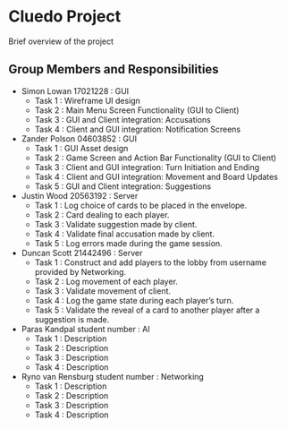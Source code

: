 # Cluedo Project


Brief overview of the project

## Group Members and Responsibilities

- Simon Lowan 17021228 : GUI
    - Task 1 : Wireframe UI design
    - Task 2 : Main Menu Screen Functionality (GUI to Client)
    - Task 3 : GUI and Client integration: Accusations
    - Task 4 : Client and GUI integration: Notification Screens
- Zander Polson 04603852 : GUI
    - Task 1 : GUI Asset design
    - Task 2 : Game Screen and Action Bar Functionality (GUI to Client) 
    - Task 3 : Client and GUI integration: Turn Initiation and Ending
    - Task 4 : Client and GUI integration: Movement and Board Updates
    - Task 5 : GUI and Client integration: Suggestions
- Justin Wood 20563192 : Server
    - Task 1 : Log choice of cards to be placed in the envelope.
    - Task 2 : Card dealing to each player.
    - Task 3 : Validate suggestion made by client.
    - Task 4 : Validate final accusation made by client.
    - Task 5 : Log errors made during the game session.
- Duncan Scott 21442496 : Server
    - Task 1 : Construct and add players to the lobby from username provided by Networking.
    - Task 2 : Log movement of each player.
    - Task 3 : Validate movement of client.
    - Task 4 : Log the game state during each player’s turn.
    - Task 5 : Validate the reveal of a card to another player after a suggestion is made.
- Paras Kandpal student number : AI
    - Task 1 : Description
    - Task 2 : Description
    - Task 3 : Description
    - Task 4 : Description
- Ryno van Rensburg student number : Networking
    - Task 1 : Description
    - Task 2 : Description
    - Task 3 : Description
    - Task 4 : Description
   
